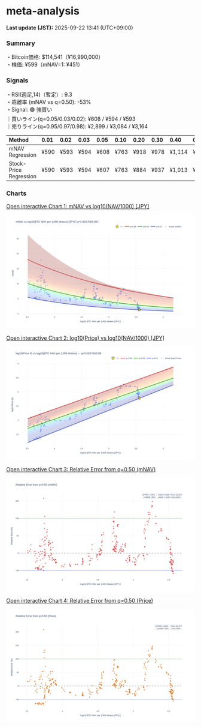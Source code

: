 # meta-analysis


<!--REPORT:START-->
**Last update (JST):** 2025-09-22 13:41 (UTC+09:00)

### Summary
・Bitcoin価格: $114,541（¥16,990,000）  
・株価: ¥599（mNAV=1: ¥451）

### Signals
・RSI(週足,14)（暫定）: 9.3  
・乖離率 (mNAV vs q=0.50): -53%  
・Signal: 🟣 強買い  
｜買いライン(q=0.05/0.03/0.02): ¥608 / ¥594 / ¥593  
｜売りライン(q=0.95/0.97/0.98): ¥2,899 / ¥3,084 / ¥3,164

| Method                 | 0.01   | 0.02   | 0.03   | 0.05   | 0.10   | 0.20   | 0.30   | 0.40   | 0.50   | 0.60   | 0.70   | 0.80   | 0.90   | 0.95   | 0.97   | 0.98   | 0.99   |
|:-----------------------|:-------|:-------|:-------|:-------|:-------|:-------|:-------|:-------|:-------|:-------|:-------|:-------|:-------|:-------|:-------|:-------|:-------|
| mNAV Regression        | ¥590   | ¥593   | ¥594   | ¥608   | ¥763   | ¥918   | ¥978   | ¥1,114 | ¥1,284 | ¥1,443 | ¥1,624 | ¥2,146 | ¥2,653 | ¥2,899 | ¥3,084 | ¥3,164 | ¥3,126 |
| Stock-Price Regression | ¥590   | ¥593   | ¥594   | ¥607   | ¥763   | ¥884   | ¥937   | ¥1,013 | ¥1,189 | ¥1,268 | ¥1,449 | ¥2,029 | ¥2,405 | ¥2,648 | ¥2,603 | ¥2,836 | ¥2,850 |

### Charts
[Open interactive Chart 1: mNAV vs log10(NAV/1000) [JPY]](https://tkzm240.github.io/meta-analysis/fig1.html)

![fig1](assets/fig1.png)

[Open interactive Chart 2: log10(Price) vs log10(NAV/1000) [JPY]](https://tkzm240.github.io/meta-analysis/fig2.html)

![fig2](assets/fig2.png)

[Open interactive Chart 3: Relative Error from q=0.50 (mNAV)](https://tkzm240.github.io/meta-analysis/fig3.html)

![fig3](assets/fig3.png)

[Open interactive Chart 4: Relative Error from q=0.50 (Price)](https://tkzm240.github.io/meta-analysis/fig4.html)

![fig4](assets/fig4.png)
<!--REPORT:END-->
